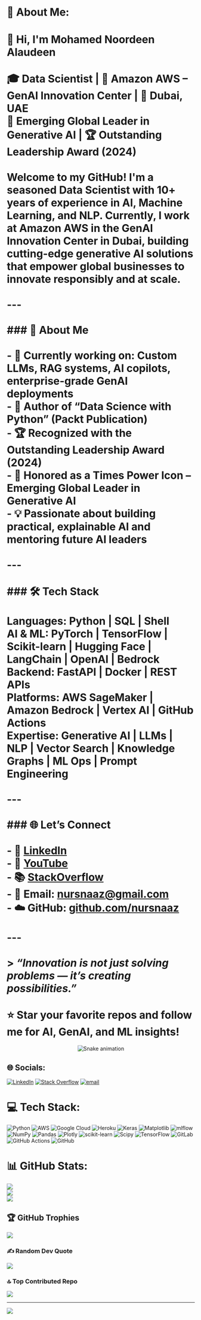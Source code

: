 # 💫 About Me:
# 👋 Hi, I'm Mohamed Noordeen Alaudeen<br><br>🎓 Data Scientist | 🧠 Amazon AWS – GenAI Innovation Center | 📍 Dubai, UAE  <br>👑 Emerging Global Leader in Generative AI | 🏆 Outstanding Leadership Award (2024)<br><br>Welcome to my GitHub! I'm a seasoned Data Scientist with 10+ years of experience in AI, Machine Learning, and NLP. Currently, I work at **Amazon AWS** in the **GenAI Innovation Center in Dubai**, building cutting-edge generative AI solutions that empower global businesses to innovate responsibly and at scale.<br><br>---<br><br>### 🧠 About Me<br><br>- 🚀 Currently working on: Custom LLMs, RAG systems, AI copilots, enterprise-grade GenAI deployments  <br>- 📘 Author of **“Data Science with Python”** (Packt Publication)  <br>- 🏆 Recognized with the **Outstanding Leadership Award (2024)**  <br>- 👑 Honored as a **Times Power Icon – Emerging Global Leader in Generative AI**  <br>- 💡 Passionate about building practical, explainable AI and mentoring future AI leaders<br><br>---<br><br>### 🛠️ Tech Stack<br><br>**Languages:** Python | SQL | Shell  <br>**AI & ML:** PyTorch | TensorFlow | Scikit-learn | Hugging Face | LangChain | OpenAI | Bedrock  <br>**Backend:** FastAPI | Docker | REST APIs  <br>**Platforms:** AWS SageMaker | Amazon Bedrock | Vertex AI | GitHub Actions  <br>**Expertise:** Generative AI | LLMs | NLP | Vector Search | Knowledge Graphs | ML Ops | Prompt Engineering<br><br>---<br><br>### 🌐 Let’s Connect<br><br>- 🔗 [LinkedIn](https://www.linkedin.com/in/nursnaaz)  <br>- 🎥 [YouTube](https://www.youtube.com/watch?v=njOfQ7UX8zk)  <br>- 📚 [StackOverflow](https://stackoverflow.com/users/6949469/noordeen)  <br>- 📧 Email: nursnaaz@gmail.com  <br>- ☁️ GitHub: [github.com/nursnaaz](https://github.com/nursnaaz)<br><br>---<br><br>> _“Innovation is not just solving problems — it’s creating possibilities.”_<br><br>⭐️ Star your favorite repos and follow me for AI, GenAI, and ML insights!<br>


<!-- Snake Game Repo View -->

<div align="center">
  <img src="https://profile-readme-generator.com/assets/snake.svg" alt="Snake animation" />
</div>

## 🌐 Socials:
[![LinkedIn](https://img.shields.io/badge/LinkedIn-%230077B5.svg?logo=linkedin&logoColor=white)](https://linkedin.com/in/https://www.linkedin.com/in/nursnaaz/) [![Stack Overflow](https://img.shields.io/badge/-Stackoverflow-FE7A16?logo=stack-overflow&logoColor=white)](https://stackoverflow.com/users/6949469) [![email](https://img.shields.io/badge/Email-D14836?logo=gmail&logoColor=white)](mailto:nursnaaz@gmail.com) 

# 💻 Tech Stack:
![Python](https://img.shields.io/badge/python-3670A0?style=plastic&logo=python&logoColor=ffdd54) ![AWS](https://img.shields.io/badge/AWS-%23FF9900.svg?style=plastic&logo=amazon-aws&logoColor=white) ![Google Cloud](https://img.shields.io/badge/GoogleCloud-%234285F4.svg?style=plastic&logo=google-cloud&logoColor=white) ![Heroku](https://img.shields.io/badge/heroku-%23430098.svg?style=plastic&logo=heroku&logoColor=white) ![Keras](https://img.shields.io/badge/Keras-%23D00000.svg?style=plastic&logo=Keras&logoColor=white) ![Matplotlib](https://img.shields.io/badge/Matplotlib-%23ffffff.svg?style=plastic&logo=Matplotlib&logoColor=black) ![mlflow](https://img.shields.io/badge/mlflow-%23d9ead3.svg?style=plastic&logo=numpy&logoColor=blue) ![NumPy](https://img.shields.io/badge/numpy-%23013243.svg?style=plastic&logo=numpy&logoColor=white) ![Pandas](https://img.shields.io/badge/pandas-%23150458.svg?style=plastic&logo=pandas&logoColor=white) ![Plotly](https://img.shields.io/badge/Plotly-%233F4F75.svg?style=plastic&logo=plotly&logoColor=white) ![scikit-learn](https://img.shields.io/badge/scikit--learn-%23F7931E.svg?style=plastic&logo=scikit-learn&logoColor=white) ![Scipy](https://img.shields.io/badge/SciPy-%230C55A5.svg?style=plastic&logo=scipy&logoColor=%white) ![TensorFlow](https://img.shields.io/badge/TensorFlow-%23FF6F00.svg?style=plastic&logo=TensorFlow&logoColor=white) ![GitLab](https://img.shields.io/badge/gitlab-%23181717.svg?style=plastic&logo=gitlab&logoColor=white) ![GitHub Actions](https://img.shields.io/badge/github%20actions-%232671E5.svg?style=plastic&logo=githubactions&logoColor=white) ![GitHub](https://img.shields.io/badge/github-%23121011.svg?style=plastic&logo=github&logoColor=white)
# 📊 GitHub Stats:
![](https://github-readme-stats.vercel.app/api?username=nursnaaz&theme=default&hide_border=false&include_all_commits=true&count_private=false)<br/>
![](https://nirzak-streak-stats.vercel.app/?user=nursnaaz&theme=default&hide_border=false)<br/>
![](https://github-readme-stats.vercel.app/api/top-langs/?username=nursnaaz&theme=default&hide_border=false&include_all_commits=true&count_private=false&layout=compact)

## 🏆 GitHub Trophies
![](https://github-profile-trophy.vercel.app/?username=nursnaaz&theme=default&no-frame=false&no-bg=false&margin-w=4)

### ✍️ Random Dev Quote
![](https://quotes-github-readme.vercel.app/api?type=vetical&theme=light)

### 🔝 Top Contributed Repo
![](https://github-contributor-stats.vercel.app/api?username=nursnaaz&limit=5&theme=default&combine_all_yearly_contributions=true)

---
[![](https://visitcount.itsvg.in/api?id=nursnaaz&icon=0&color=0)](https://visitcount.itsvg.in)

<!-- Proudly created with GPRM ( https://gprm.itsvg.in ) -->
